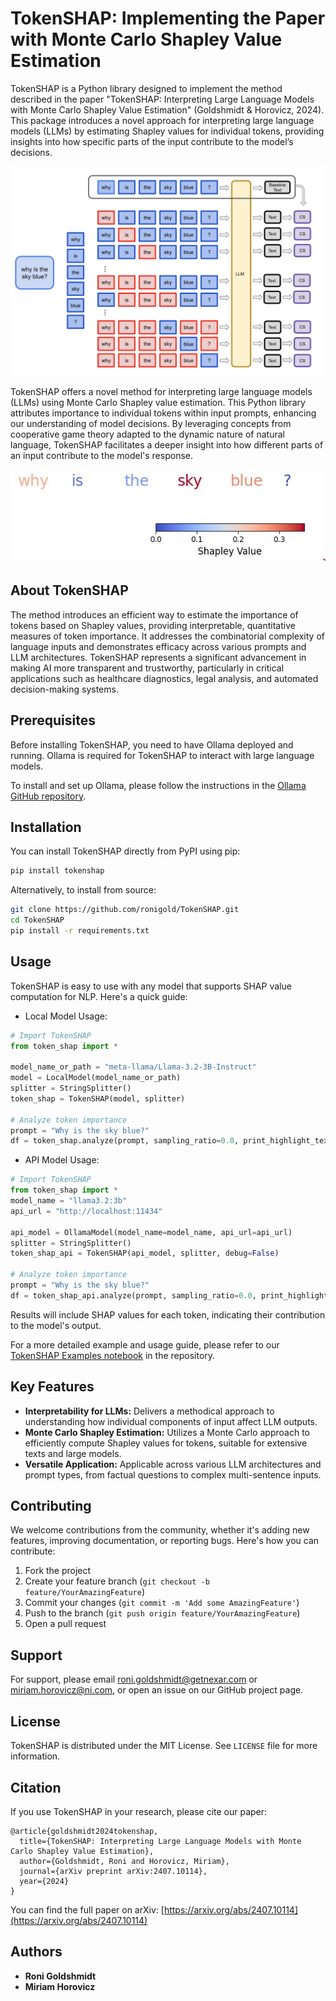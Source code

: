 # TokenSHAP: Implementing the Paper with Monte Carlo Shapley Value Estimation

TokenSHAP is a Python library designed to implement the method described in the paper "TokenSHAP: Interpreting Large Language Models with Monte Carlo Shapley Value Estimation" (Goldshmidt & Horovicz, 2024). This package introduces a novel approach for interpreting large language models (LLMs) by estimating Shapley values for individual tokens, providing insights into how specific parts of the input contribute to the model’s decisions.

![Tokens Architecture](data/TokenSHAP_flow.png)

TokenSHAP offers a novel method for interpreting large language models (LLMs) using Monte Carlo Shapley value estimation. This Python library attributes importance to individual tokens within input prompts, enhancing our understanding of model decisions. By leveraging concepts from cooperative game theory adapted to the dynamic nature of natural language, TokenSHAP facilitates a deeper insight into how different parts of an input contribute to the model's response.

![Tokens Importance](data/plot.JPG)

## About TokenSHAP

The method introduces an efficient way to estimate the importance of tokens based on Shapley values, providing interpretable, quantitative measures of token importance. It addresses the combinatorial complexity of language inputs and demonstrates efficacy across various prompts and LLM architectures. TokenSHAP represents a significant advancement in making AI more transparent and trustworthy, particularly in critical applications such as healthcare diagnostics, legal analysis, and automated decision-making systems.

## Prerequisites

Before installing TokenSHAP, you need to have Ollama deployed and running. Ollama is required for TokenSHAP to interact with large language models.

To install and set up Ollama, please follow the instructions in the [Ollama GitHub repository](https://github.com/ollama/ollama).

## Installation

You can install TokenSHAP directly from PyPI using pip:

```bash
pip install tokenshap
```

Alternatively, to install from source:

```bash
git clone https://github.com/ronigold/TokenSHAP.git
cd TokenSHAP
pip install -r requirements.txt
```

## Usage

TokenSHAP is easy to use with any model that supports SHAP value computation for NLP. 
Here's a quick guide:

- Local Model Usage:

```python
# Import TokenSHAP
from token_shap import *

model_name_or_path = "meta-llama/Llama-3.2-3B-Instruct"
model = LocalModel(model_name_or_path)
splitter = StringSplitter()
token_shap = TokenSHAP(model, splitter)

# Analyze token importance
prompt = "Why is the sky blue?"
df = token_shap.analyze(prompt, sampling_ratio=0.0, print_highlight_text=True)
```

- API Model Usage:

```python
# Import TokenSHAP
from token_shap import *
model_name = "llama3.2:3b"
api_url = "http://localhost:11434"

api_model = OllamaModel(model_name=model_name, api_url=api_url)
splitter = StringSplitter()
token_shap_api = TokenSHAP(api_model, splitter, debug=False)

# Analyze token importance
prompt = "Why is the sky blue?"
df = token_shap_api.analyze(prompt, sampling_ratio=0.0, print_highlight_text=True)
```

Results will include SHAP values for each token, indicating their contribution to the model's output.

For a more detailed example and usage guide, please refer to our [TokenSHAP Examples notebook](notebooks/TokenShap%20Examples.ipynb) in the repository.

## Key Features

- **Interpretability for LLMs:** Delivers a methodical approach to understanding how individual components of input affect LLM outputs.
- **Monte Carlo Shapley Estimation:** Utilizes a Monte Carlo approach to efficiently compute Shapley values for tokens, suitable for extensive texts and large models.
- **Versatile Application:** Applicable across various LLM architectures and prompt types, from factual questions to complex multi-sentence inputs.

## Contributing

We welcome contributions from the community, whether it's adding new features, improving documentation, or reporting bugs. Here's how you can contribute:

1. Fork the project
2. Create your feature branch (`git checkout -b feature/YourAmazingFeature`)
3. Commit your changes (`git commit -m 'Add some AmazingFeature'`)
4. Push to the branch (`git push origin feature/YourAmazingFeature`)
5. Open a pull request

## Support

For support, please email roni.goldshmidt@getnexar.com or miriam.horovicz@ni.com, or open an issue on our GitHub project page.

## License

TokenSHAP is distributed under the MIT License. See `LICENSE` file for more information.

## Citation

If you use TokenSHAP in your research, please cite our paper:

```
@article{goldshmidt2024tokenshap,
  title={TokenSHAP: Interpreting Large Language Models with Monte Carlo Shapley Value Estimation},
  author={Goldshmidt, Roni and Horovicz, Miriam},
  journal={arXiv preprint arXiv:2407.10114},
  year={2024}
}
```

You can find the full paper on arXiv: [https://arxiv.org/abs/2407.10114](https://arxiv.org/abs/2407.10114)

## Authors

- **Roni Goldshmidt**
- **Miriam Horovicz**
